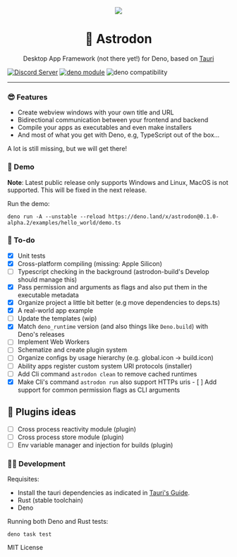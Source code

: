 <p align="center">
	<img align="center" src="https://avatars.githubusercontent.com/u/97196209?s=200&v=4"  />
	<br>
    <h1 align="center">🦕 Astrodon  </h1>
    <p align="center">Desktop App Framework (not there yet!) for Deno, based on <a href="https://tauri.studio/">Tauri</a></p>
</p>

[![Discord Server](https://discordapp.com/api/guilds/928673465882513430/widget.png)](https://discord.gg/adYYqHHDBA)
[![deno module](https://shield.deno.dev/x/astrodon)](https://deno.land/x/astrodon)
![deno compatibility](https://shield.deno.dev/deno/^1.20.2)

---

### 😎 Features

- Create webview windows with your own title and URL
- Bidirectional communication between your frontend and backend
- Compile your apps as executables and even make installers
- And most of what you get with Deno, e.g, TypeScript out of the box...

A lot is still missing, but we will get there!

### 🎁 Demo

**Note**: Latest public release only supports Windows and Linux, MacOS is not
supported. This will be fixed in the next release.

Run the demo:

```
deno run -A --unstable --reload https://deno.land/x/astrodon@0.1.0-alpha.2/examples/hello_world/demo.ts
```

### 📜 To-do

- [x] Unit tests
- [x] Cross-platform compiling (missing: Apple Silicon)
- [ ] Typescript checking in the background (astrodon-build's Develop should
      manage this)
- [x] Pass permission and arguments as flags and also put them in the executable
      metadata
- [x] Organize project a little bit better (e.g move dependencies to deps.ts)
- [x] A real-world app example
- [ ] Update the templates (wip)
- [x] Match `deno_runtime` version (and also things like `Deno.build`) with
      Deno's releases
- [ ] Implement Web Workers
- [ ] Schematize and create plugin system
- [ ] Organize configs by usage hierarchy (e.g. global.icon -> build.icon)
- [ ] Ability apps register custom system URI protocols (installer)
- [ ] Add Cli command `astrodon clean` to remove cached runtimes
- [x] Make Cli's command `astrodon run` also support HTTPs uris
      - [ ] Add support for common permission flags as CLI arguments

## 🤔 Plugins ideas

- [ ] Cross process reactivity module (plugin)
- [ ] Cross process store module (plugin)
- [ ] Env variable manager and injection for builds (plugin)

### 👩‍💻 Development

Requisites:

- Install the tauri dependencies as indicated in
  [Tauri's Guide](https://tauri.studio/en/docs/getting-started/intro).
- Rust (stable toolchain)
- Deno

Running both Deno and Rust tests:

```
deno task test
```

MIT License
